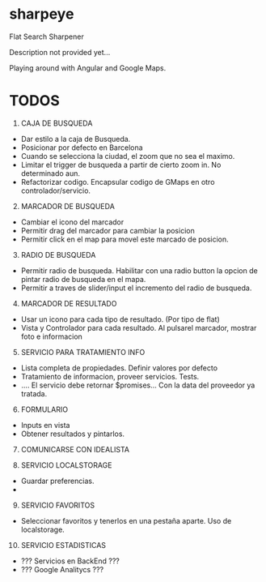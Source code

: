 # sharpeye
Flat Search Sharpener

Description not provided yet...

Playing around with Angular and Google Maps.


# TODOS

1. CAJA DE BUSQUEDA
  * Dar estilo a la caja de Busqueda.
  * Posicionar por defecto en Barcelona
  * Cuando se selecciona la ciudad, el zoom que no sea el maximo.
  * Limitar el trigger de busqueda a partir de cierto zoom in. No determinado aun.
  * Refactorizar codigo. Encapsular codigo de GMaps en otro controlador/servicio.

2. MARCADOR DE BUSQUEDA
  * Cambiar el icono del marcador  
  * Permitir drag del marcador para cambiar la posicion
  * Permitir click en el map para movel este marcado de posicion.

3. RADIO DE BUSQUEDA
  * Permitir radio de busqueda. Habilitar con una radio button la opcion
  de pintar radio de busqueda en el mapa.
  * Permitir a traves de slider/input el incremento del radio de busqueda.

4. MARCADOR DE RESULTADO
  * Usar un icono para cada tipo de resultado. (Por tipo de flat)
  * Vista y Controlador para cada resultado. Al pulsarel marcador, mostrar foto e informacion  


5. SERVICIO PARA TRATAMIENTO INFO
  * Lista completa de propiedades. Definir valores por defecto
  * Tratamiento de informacion, proveer servicios. Tests.
  * .... El servicio debe retornar $promises... Con la data del proveedor ya tratada.

6. FORMULARIO
  * Inputs en vista
  * Obtener resultados y pintarlos.

7. COMUNICARSE CON IDEALISTA  

8. SERVICIO LOCALSTORAGE
  * Guardar preferencias.
  *

9. SERVICIO FAVORITOS
  * Seleccionar favoritos y tenerlos en una pestaña aparte. Uso de localstorage.

10. SERVICIO ESTADISTICAS
  * ??? Servicios en BackEnd ???
  * ??? Google Analitycs ???
